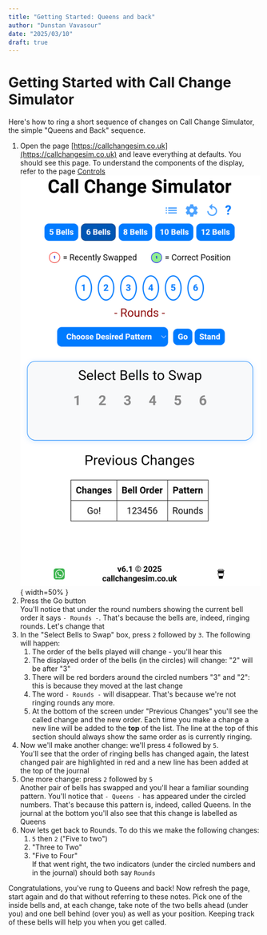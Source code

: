 ```yaml
---
title: "Getting Started: Queens and back"
author: "Dunstan Vavasour"
date: "2025/03/10"
draft: true
---
```


# Getting Started with Call Change Simulator

Here's how to ring a short sequence of changes on Call Change Simulator, the simple "Queens and Back" sequence.

1. Open the page [https://callchangesim.co.uk](https://callchangesim.co.uk) and leave everything at defaults. You should see this page. To understand the components of the display, refer to the page [Controls](../../controls)  
![Alt: Image of Front Page of Call Change Simulator](../png/CCS.png){ width=50% }  
0. Press the Go button	
	You'll notice that under the round numbers showing the current bell order it says `- Rounds -`. That's because the bells are, indeed, ringing rounds. Let's change that
0. In the "Select Bells to Swap" box, press `2` followed by `3`. The following will happen:
	1. The order of the bells played will change - you'll hear this
	0. The displayed order of the bells (in the circles) will change: "2" will be after "3"
	0. There will be red borders around the circled numbers "3" and "2": this is because they moved at the last change
	0. The word `- Rounds -` will disappear. That's because we're not ringing rounds any more.
	0. At the bottom of the screen under "Previous Changes" you'll see the called change and the new order. Each time you make a change a new line will be added to the **top** of the list. The line at the top of this section should always show the same order as is currently ringing.
0. Now we'll make another change: we'll press `4` followed by `5`.  
	You'll see that the order of ringing bells has changed again, the latest changed pair are highlighted in red and a new line has been added at the top of the journal
0. One more change: press `2` followed by `5`  
    Another pair of bells has swapped and you'll hear a familiar sounding pattern. You'll notice that `- Queens -` has appeared under the circled numbers. That's because this pattern is, indeed, called Queens. In the journal at the bottom you'll also see that this change is labelled as Queens
0. Now lets get back to Rounds. To do this we make the following changes:
	1. `5` then `2` ("Five to two")
	0. "Three to Two"
	0. "Five to Four"  
	If that went right, the two indicators (under the circled numbers and in the journal) should both say `Rounds`

Congratulations, you've rung to Queens and back! Now refresh the page, start again and do that without referring to these notes. Pick one of the inside bells and, at each change, take note of the two bells ahead (under you) and one bell behind (over you) as well as your position. Keeping track of these bells will help you when you get called.

